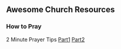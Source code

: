 ## Awesome Church Resources


### How to Pray

2 Minute Prayer Tips [Part1](https://vimeo.com/416134733) [Part2](https://vimeo.com/418934379)




